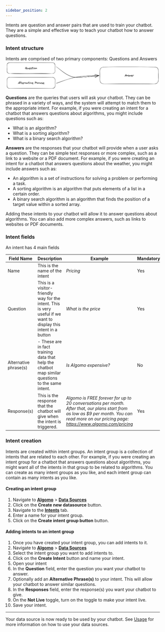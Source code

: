 ```yaml
---
sidebar_position: 2
---
```


Intents are question and answer pairs that are used to train your chatbot. They are a simple and effective way to teach your chatbot how to answer questions.

### Intent structure

Intents are comprised of two primary components: Questions and Answers
![Intent Structure](./images/intents.png)

**Questions** are the queries that users will ask your chatbot. They can be phrased in a variety of ways, and the system will attempt to match them to the appropriate intent. For example, if you were creating an intent for a chatbot that answers questions about algorithms, you might include questions such as:

- What is an algorithm?
- What is a sorting algorithm?
- What is a binary search algorithm?

**Answers** are the responses that your chatbot will provide when a user asks a question. They can be simple text responses or more complex, such as a link to a website or a PDF document. For example, if you were creating an intent for a chatbot that answers questions about the weather, you might include answers such as:

- An algorithm is a set of instructions for solving a problem or performing a task.
- A sorting algorithm is an algorithm that puts elements of a list in a certain order.
- A binary search algorithm is an algorithm that finds the position of a target value within a sorted array.

Adding these intents to your chatbot will allow it to answer questions about algorithms. You can also add more complex answers, such as links to websites or PDF documents.

### Intent fields

An intent has 4 main fields

| Field Name            | Description                                                                                                      | Example                                                                                                                                                                                       | Mandatory |
| --------------------- | ---------------------------------------------------------------------------------------------------------------- | --------------------------------------------------------------------------------------------------------------------------------------------------------------------------------------------- | --------- |
| Name                  | This is the name of the intent                                                                                   | _Pricing_                                                                                                                                                                                     | Yes       |
| Question              | This is a visitor-friendly way for the intent. This is very useful if we want to display this intent in a button | _What is the price_                                                                                                                                                                           | Yes       |
| Alternative phrase(s) | \- These are in fact training data that help the chatbot map similar questions to the same intent\.              | _Is Algomo expensive?_                                                                                                                                                                        | No        |
| Response(s)           | This is the response that the chatbot will give when the intent is triggered.                                    | _Algomo is FREE forever for up to 20 conversations per month. After that, our plans start from as low as $9 per month. You can read more on our pricing page: https://www.algomo.com/pricing_ | Yes       |

### Intent creation

Intents are created within intent groups. An intent group is a collection of intents that are related to each other. For example, if you were creating an intent group for a chatbot that answers questions about algorithms, you might want all of the intents in that group to be related to algorithms. You can create as many intent groups as you like, and each intent group can contain as many intents as you like.

#### Creating an intent group

1. Navigate to [**Algomo**](https://app.algomo.com/) > [**Data Sources**](https:app.algomo.com/data-sources)
2. Click on the **Create new datasource** button.
3. Navigate to the [**Intents**](httos://app.algomo.com/data-sources/create/intent-group) tab.
4. Enter a name for your intent group.
5. Click on the **Create intent group button** button.

#### Adding intents to an intent group

1. Once you have created your intent group, you can add intents to it.
2. Navigate to [**Algomo**](https://app.algomo.com/) > [**Data Sources**](https:app.algomo.com/data-sources)
3. Select the intent group you want to add intents to.
4. Click on the **Create Intent** button and name your intent.
5. Open your intent
6. In the **Question** field, enter the question you want your chatbot to answer.
7. Optionally add an **Alternative Phrase(s)** to your intent. This will allow your chatbot to answer similar questions.
8. In the **Responses** field, enter the response(s) you want your chatbot to give.
9. On the **Not Live** toggle, turn on the toggle to make your intent live.
10. Save your intent.

---

Your data source is now ready to be used by your chatbot. See [Usage](./Overview#usage.md) for more information on how to use your data sources.
